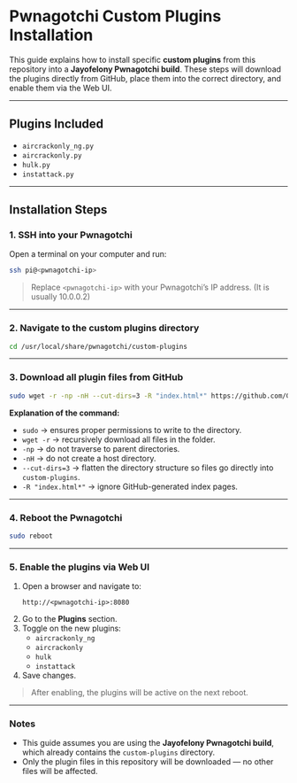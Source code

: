 # Pwnagotchi Custom Plugins Installation

This guide explains how to install specific **custom plugins** from this repository into a **Jayofelony Pwnagotchi build**. These steps will download the plugins directly from GitHub, place them into the correct directory, and enable them via the Web UI.

---

## Plugins Included

- `aircrackonly_ng.py`  
- `aircrackonly.py`  
- `hulk.py`  
- `instattack.py`  

---

## Installation Steps

### 1. SSH into your Pwnagotchi

Open a terminal on your computer and run:

```bash
ssh pi@<pwnagotchi-ip>
```

> Replace `<pwnagotchi-ip>` with your Pwnagotchi’s IP address. (It is usually 10.0.0.2)

---

### 2. Navigate to the custom plugins directory

```bash
cd /usr/local/share/pwnagotchi/custom-plugins
```

---

### 3. Download all plugin files from GitHub

```bash
sudo wget -r -np -nH --cut-dirs=3 -R "index.html*" https://github.com/GhosTech-IT/pwnagotchi/raw/main/plugins/
```

**Explanation of the command:**

- `sudo` → ensures proper permissions to write to the directory.  
- `wget -r` → recursively download all files in the folder.  
- `-np` → do not traverse to parent directories.  
- `-nH` → do not create a host directory.  
- `--cut-dirs=3` → flatten the directory structure so files go directly into `custom-plugins`.  
- `-R "index.html*"` → ignore GitHub-generated index pages.  

---

### 4. Reboot the Pwnagotchi

```bash
sudo reboot
```

---

### 5. Enable the plugins via Web UI

1. Open a browser and navigate to:  
   ```
   http://<pwnagotchi-ip>:8080
   ```  
2. Go to the **Plugins** section.  
3. Toggle on the new plugins:  
   - `aircrackonly_ng`  
   - `aircrackonly`  
   - `hulk`  
   - `instattack`  
4. Save changes.  

> After enabling, the plugins will be active on the next reboot.

---

### Notes

- This guide assumes you are using the **Jayofelony Pwnagotchi build**, which already contains the `custom-plugins` directory.  
- Only the plugin files in this repository will be downloaded — no other files will be affected.
